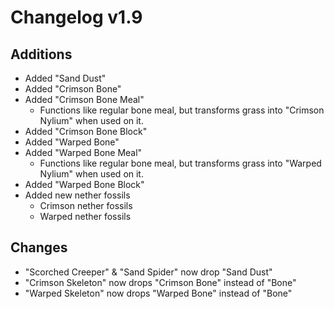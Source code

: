 # Changelog v1.9

## Additions
- Added "Sand Dust"
- Added "Crimson Bone"
- Added "Crimson Bone Meal"
  - Functions like regular bone meal, but transforms grass into "Crimson Nylium" when used on it.
- Added "Crimson Bone Block"
- Added "Warped Bone"
- Added "Warped Bone Meal"
  - Functions like regular bone meal, but transforms grass into "Warped Nylium" when used on it.
- Added "Warped Bone Block"
- Added new nether fossils
  - Crimson nether fossils
  - Warped nether fossils

## Changes
- "Scorched Creeper" & "Sand Spider" now drop "Sand Dust"
- "Crimson Skeleton" now drops "Crimson Bone" instead of "Bone"
- "Warped Skeleton" now drops "Warped Bone" instead of "Bone"